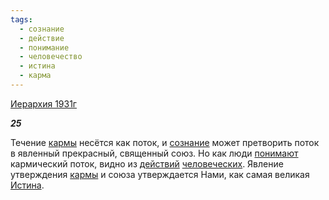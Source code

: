 ```yaml
---
tags:
  - сознание
  - действие
  - понимание
  - человечество
  - истина
  - карма
---
```

[Иерархия 1931г](https://127.0.0.1:4002/agni/1931)

___25___

Течение [кармы](../../../tags/#карма) несётся как поток, и [сознание](../../../tags/#сознание) может претворить поток в явленный прекрасный, священный союз. Но как люди [понимают](../../../tags/#понимание) кармический поток, видно из [действий](../../../tags/#действие) [человеческих](../../../tags/#человечество). Явление утверждения [кармы](../../../tags/#карма) и союза утверждается Нами, как самая великая [Истина](../../../tags/#истина).   

